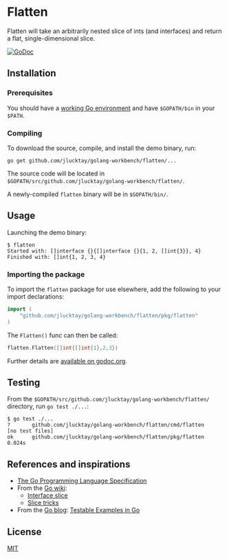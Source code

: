 # Flatten

Flatten will take an arbitrarily nested slice of ints (and interfaces) and return a flat, single-dimensional slice.

[![GoDoc](https://godoc.org/github.com/jlucktay/golang-workbench/flatten?status.svg)][badge-godoc]

## Installation

### Prerequisites

You should have a [working Go environment](https://golang.org/doc/install) and have `$GOPATH/bin` in your `$PATH`.

### Compiling

To download the source, compile, and install the demo binary, run:

``` shell
go get github.com/jlucktay/golang-workbench/flatten/...
```

The source code will be located in `$GOPATH/src/github.com/jlucktay/golang-workbench/flatten/`.

A newly-compiled `flatten` binary will be in `$GOPATH/bin/`.

## Usage

Launching the demo binary:

``` shell
$ flatten
Started with: []interface {}{[]interface {}{1, 2, []int{3}}, 4}
Finished with: []int{1, 2, 3, 4}
```

### Importing the package

To import the `flatten` package for use elsewhere, add the following to your import declarations:

``` go
import (
    "github.com/jlucktay/golang-workbench/flatten/pkg/flatten"
)
```

The `Flatten()` func can then be called:

``` go
flatten.Flatten([]int{[]int{1},2,3})
```

Further details are [available on godoc.org](https://godoc.org/github.com/jlucktay/golang-workbench/flatten/pkg/flatten).

## Testing

From the `$GOPATH/src/github.com/jlucktay/golang-workbench/flatten/` directory, run `go test ./...`:

``` shell
$ go test ./...
?       github.com/jlucktay/golang-workbench/flatten/cmd/flatten        [no test files]
ok      github.com/jlucktay/golang-workbench/flatten/pkg/flatten        0.024s
```

## References and inspirations

- [The Go Programming Language Specification](https://golang.org/ref/spec)
- From the [Go wiki](https://github.com/golang/go/wiki):
  - [Interface slice](https://github.com/golang/go/wiki/InterfaceSlice)
  - [Slice tricks](https://github.com/golang/go/wiki/SliceTricks)
- From the [Go blog](https://blog.golang.org): [Testable Examples in Go](https://blog.golang.org/examples)

## License

[MIT](https://choosealicense.com/licenses/mit/)

[badge-godoc]: https://godoc.org/github.com/jlucktay/golang-workbench/flatten
